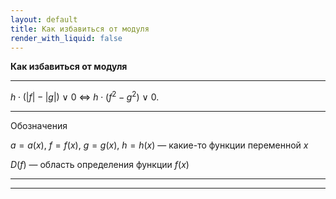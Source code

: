 ```yaml
---
layout: default
title: Как избавиться от модуля
render_with_liquid: false
---
```


**Как избавиться от модуля**

--- ---

$h \cdot ( |f| - |g| ) \ \vee \ 0$     $\Longleftrightarrow$     $h \cdot ( f^2 - g^2 ) \ \vee \ 0$.

--- ---

Обозначения

$a = a(x)$, $f = f(x)$, $g = g(x)$, $h = h(x)$ — какие-то функции переменной $x$

$D(f)$ — область определения функции $f(x)$

--- ---
--- ---
